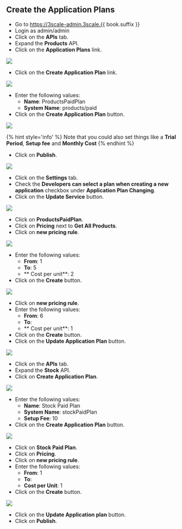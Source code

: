 ## Create the Application Plans

* Go to https://3scale-admin.3scale.{{ book.suffix }}
* Login as admin/admin
* Click on the **APIs** tab.
* Expand the **Products** API.
* Click on the **Application Plans** link.

![](../assets/Selection_386.png)

* Click on the **Create Application Plan** link.

![](../assets/Selection_387.png)

* Enter the following values:
    * **Name**: ProductsPaidPlan
    * **System Name**: products/paid
* Click on the **Create Application Plan** button.   

![](../assets/Selection_388.png)


{% hint style='info' %}
Note that you could also set things like a **Trial Period**, **Setup fee** and **Monthly Cost**
{% endhint %}

* Click on **Publish**.

![](../assets/Selection_389.png)

* Click on the **Settings** tab.
* Check the **Developers can select a plan when creating a new application** checkbox under **Application Plan Changing**.
* Click on the **Update Service** button.

![](../assets/Selection_390.png)

* Click on **ProductsPaidPlan**.
* Click on **Pricing** next to **Get All Products**.
* Click on **new pricing rule**.

![](../assets/Selection_392.png)

* Enter the following values:
    * **From**: 1
    * **To**: 5
    * ** Cost per unit**: 2
* Click on the **Create** button.

![](../assets/Selection_411.png)

* Click on **new pricing rule**.
* Enter the following values:
    * **From**: 6
    * **To**: 
    * ** Cost per unit**: 1
* Click on the **Create** button.
* Click on the **Update Application Plan** button.

![](../assets/Selection_394.png)

* Click on the **APIs** tab.
* Expand the **Stock** API.
* Click on **Create Application Plan**.

![](../assets/Selection_395.png)


* Enter the following values:
    * **Name**: Stock Paid Plan
    * **System Name**: stockPaidPlan
    * **Setup Fee**: 10
* Click on the **Create Application Plan** button.

![](../assets/Selection_396.png)

* Click on **Stock Paid Plan**.
* Click on **Pricing**.
* Click on **new pricing rule**.
* Enter the following values:
    * **From**: 1
    * **To**:
    * **Cost per Unit**: 1
* Click on the **Create** button.

![](../assets/Selection_410.png)

* Click on the **Update Application plan** button.
* Click on **Publish**.



